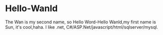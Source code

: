 # Hello-Wanld
The Wan is my second name, so Hello Word-Hello Wanld,my first name is Sun, it's cool,haha.
I like .net, C#/ASP.Net/javascript/html/sqlserver/mysql.
